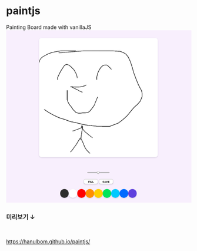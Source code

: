 # paintjs
Painting Board made with vanillaJS
<img src="./images/1.png" width="600px">

### **미리보기 ↓**
<br>

<a href="https://hanulbom.github.io/paintjs/">https://hanulbom.github.io/paintjs/</a>
